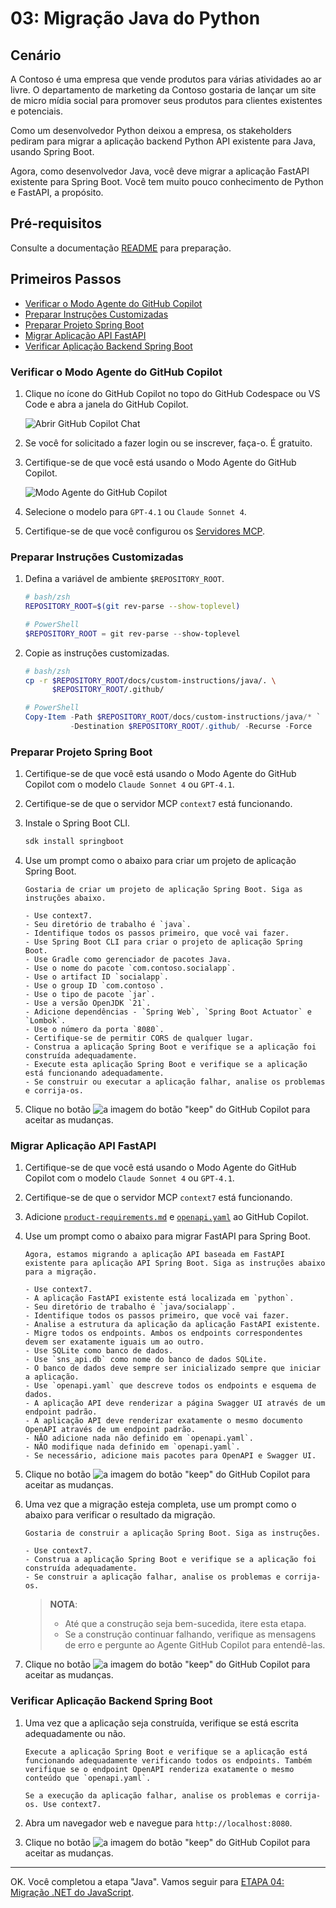 # 03: Migração Java do Python

## Cenário

A Contoso é uma empresa que vende produtos para várias atividades ao ar livre. O departamento de marketing da Contoso gostaria de lançar um site de micro mídia social para promover seus produtos para clientes existentes e potenciais.

Como um desenvolvedor Python deixou a empresa, os stakeholders pediram para migrar a aplicação backend Python API existente para Java, usando Spring Boot.

Agora, como desenvolvedor Java, você deve migrar a aplicação FastAPI existente para Spring Boot. Você tem muito pouco conhecimento de Python e FastAPI, a propósito.

## Pré-requisitos

Consulte a documentação [README](../README.md) para preparação.

## Primeiros Passos

- [Verificar o Modo Agente do GitHub Copilot](#verificar-o-modo-agente-do-github-copilot)
- [Preparar Instruções Customizadas](#preparar-instruções-customizadas)
- [Preparar Projeto Spring Boot](#preparar-projeto-spring-boot)
- [Migrar Aplicação API FastAPI](#migrar-aplicação-api-fastapi)
- [Verificar Aplicação Backend Spring Boot](#verificar-aplicação-backend-spring-boot)

### Verificar o Modo Agente do GitHub Copilot

1. Clique no ícone do GitHub Copilot no topo do GitHub Codespace ou VS Code e abra a janela do GitHub Copilot.

   ![Abrir GitHub Copilot Chat](./images/setup-02.png)

1. Se você for solicitado a fazer login ou se inscrever, faça-o. É gratuito.
1. Certifique-se de que você está usando o Modo Agente do GitHub Copilot.

   ![Modo Agente do GitHub Copilot](./images/setup-03.png)

1. Selecione o modelo para `GPT-4.1` ou `Claude Sonnet 4`.
1. Certifique-se de que você configurou os [Servidores MCP](./00-setup.md#configurar-servidores-mcp).

### Preparar Instruções Customizadas

1. Defina a variável de ambiente `$REPOSITORY_ROOT`.

   ```bash
   # bash/zsh
   REPOSITORY_ROOT=$(git rev-parse --show-toplevel)
   ```

   ```powershell
   # PowerShell
   $REPOSITORY_ROOT = git rev-parse --show-toplevel
   ```

1. Copie as instruções customizadas.

    ```bash
    # bash/zsh
    cp -r $REPOSITORY_ROOT/docs/custom-instructions/java/. \
          $REPOSITORY_ROOT/.github/
    ```

    ```powershell
    # PowerShell
    Copy-Item -Path $REPOSITORY_ROOT/docs/custom-instructions/java/* `
              -Destination $REPOSITORY_ROOT/.github/ -Recurse -Force
    ```

### Preparar Projeto Spring Boot

1. Certifique-se de que você está usando o Modo Agente do GitHub Copilot com o modelo `Claude Sonnet 4` ou `GPT-4.1`.
1. Certifique-se de que o servidor MCP `context7` está funcionando.
1. Instale o Spring Boot CLI.

    ```bash
    sdk install springboot
    ```

1. Use um prompt como o abaixo para criar um projeto de aplicação Spring Boot.

    ```text
    Gostaria de criar um projeto de aplicação Spring Boot. Siga as instruções abaixo.

    - Use context7.
    - Seu diretório de trabalho é `java`.
    - Identifique todos os passos primeiro, que você vai fazer.
    - Use Spring Boot CLI para criar o projeto de aplicação Spring Boot.
    - Use Gradle como gerenciador de pacotes Java.
    - Use o nome do pacote `com.contoso.socialapp`.
    - Use o artifact ID `socialapp`.
    - Use o group ID `com.contoso`.
    - Use o tipo de pacote `jar`.
    - Use a versão OpenJDK `21`.
    - Adicione dependências - `Spring Web`, `Spring Boot Actuator` e `Lombok`.
    - Use o número da porta `8080`.
    - Certifique-se de permitir CORS de qualquer lugar.
    - Construa a aplicação Spring Boot e verifique se a aplicação foi construída adequadamente.
    - Execute esta aplicação Spring Boot e verifique se a aplicação está funcionando adequadamente.
    - Se construir ou executar a aplicação falhar, analise os problemas e corrija-os.
    ```

1. Clique no botão ![a imagem do botão "keep"](https://img.shields.io/badge/keep-blue) do GitHub Copilot para aceitar as mudanças.

### Migrar Aplicação API FastAPI

1. Certifique-se de que você está usando o Modo Agente do GitHub Copilot com o modelo `Claude Sonnet 4` ou `GPT-4.1`.
1. Certifique-se de que o servidor MCP `context7` está funcionando.
1. Adicione [`product-requirements.md`](../product-requirements.md) e [`openapi.yaml`](../openapi.yaml) ao GitHub Copilot.
1. Use um prompt como o abaixo para migrar FastAPI para Spring Boot.

    ```text
    Agora, estamos migrando a aplicação API baseada em FastAPI existente para aplicação API Spring Boot. Siga as instruções abaixo para a migração.
    
    - Use context7.
    - A aplicação FastAPI existente está localizada em `python`.
    - Seu diretório de trabalho é `java/socialapp`.
    - Identifique todos os passos primeiro, que você vai fazer.
    - Analise a estrutura da aplicação da aplicação FastAPI existente.
    - Migre todos os endpoints. Ambos os endpoints correspondentes devem ser exatamente iguais um ao outro.
    - Use SQLite como banco de dados.
    - Use `sns_api.db` como nome do banco de dados SQLite.
    - O banco de dados deve sempre ser inicializado sempre que iniciar a aplicação.
    - Use `openapi.yaml` que descreve todos os endpoints e esquema de dados.
    - A aplicação API deve renderizar a página Swagger UI através de um endpoint padrão.
    - A aplicação API deve renderizar exatamente o mesmo documento OpenAPI através de um endpoint padrão.
    - NÃO adicione nada não definido em `openapi.yaml`.
    - NÃO modifique nada definido em `openapi.yaml`.
    - Se necessário, adicione mais pacotes para OpenAPI e Swagger UI.
    ```

1. Clique no botão ![a imagem do botão "keep"](https://img.shields.io/badge/keep-blue) do GitHub Copilot para aceitar as mudanças.
1. Uma vez que a migração esteja completa, use um prompt como o abaixo para verificar o resultado da migração.

    ```text
    Gostaria de construir a aplicação Spring Boot. Siga as instruções.

    - Use context7.
    - Construa a aplicação Spring Boot e verifique se a aplicação foi construída adequadamente.
    - Se construir a aplicação falhar, analise os problemas e corrija-os.
    ```

   > **NOTA**:
   >
   > - Até que a construção seja bem-sucedida, itere esta etapa.
   > - Se a construção continuar falhando, verifique as mensagens de erro e pergunte ao Agente GitHub Copilot para entendê-las.

1. Clique no botão ![a imagem do botão "keep"](https://img.shields.io/badge/keep-blue) do GitHub Copilot para aceitar as mudanças.

### Verificar Aplicação Backend Spring Boot

1. Uma vez que a aplicação seja construída, verifique se está escrita adequadamente ou não.

    ```text
    Execute a aplicação Spring Boot e verifique se a aplicação está funcionando adequadamente verificando todos os endpoints. Também verifique se o endpoint OpenAPI renderiza exatamente o mesmo conteúdo que `openapi.yaml`.

    Se a execução da aplicação falhar, analise os problemas e corrija-os. Use context7.
    ```

1. Abra um navegador web e navegue para `http://localhost:8080`.
1. Clique no botão ![a imagem do botão "keep"](https://img.shields.io/badge/keep-blue) do GitHub Copilot para aceitar as mudanças.

---

OK. Você completou a etapa "Java". Vamos seguir para [ETAPA 04: Migração .NET do JavaScript](./04-dotnet.md).